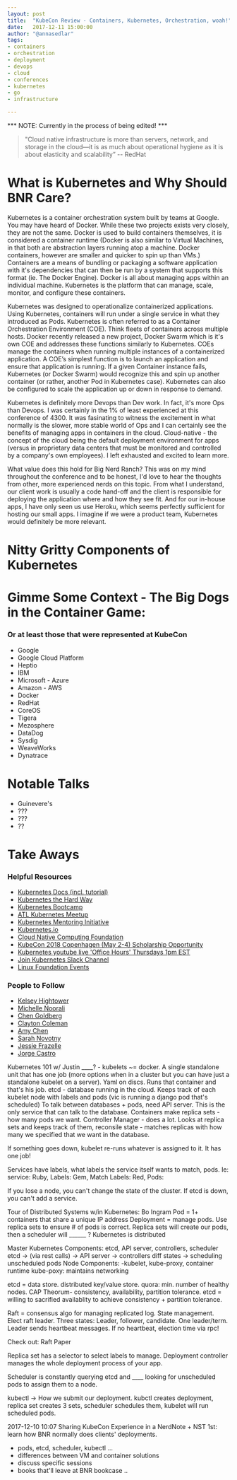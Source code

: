 ```yaml
---
layout: post
title:  "KubeCon Review - Containers, Kubernetes, Orchestration, woah!"
date:   2017-12-11 15:00:00
author: "@annasedlar"
tags:
- containers
- orchestration
- deployment
- devops
- cloud 
- conferences
- kubernetes
- go
- infrastructure

---
```

*** NOTE: Currently in the process of being edited! *** 

> "Cloud native infrastructure is more than servers, network, and storage in the cloud—it is as much about operational hygiene as it is about elasticity and scalability” 
-- RedHat

# What is Kubernetes and Why Should BNR Care? 
Kubernetes is a container orchestration system built by teams at Google. You may have heard of Docker. While these two projects exists very closely, they are not the same. Docker is used to build containers themselves, it is considered a container runtime (Docker is also similar to Virtual Machines, in that both are abstraction layers running atop a machine. Docker containers, however are smaller and quicker to spin up than VMs.) Containers are a means of bundling or packaging a software application with it's dependencies that can then be run by a system that supports this format (ie. The Docker Engine). Docker is all about managing apps within an individual machine. Kubernetes is the platform that can manage, scale, monitor, and configure these containers.

Kubernetes was designed to operationalize containerized applications. Using Kubernetes, containers will run under a single service in what they introduced as Pods. Kubernetes is often referred to as a Container Orchestration Environment (COE). Think fleets of containers across multiple hosts. Docker recently released a new project, Docker Swarm which is it's own COE and addresses these functions similarly to Kubernetes. COEs manage the containers when running multiple instances of a containerized application. A COE’s simplest function is to launch an application and ensure that application is running. If a given Container instance fails, Kubernetes (or Docker Swarm) would recognize this and spin up another container (or rather, another Pod in Kubernetes case). Kubernetes can also be configured to scale the application up or down in response to demand.

Kubernetes is definitely more Devops than Dev work. In fact, it's more Ops than Devops. I was certainly in the 1% of least experienced at this conference of 4300. It was fasinating to witness the excitement in what normally is the slower, more stable world of Ops and I can certainly see the benefits of managing apps in containers in the cloud. Cloud-native - the concept of the cloud being the default deployment environment for apps (versus in proprietary data centers that must be monitored and controlled by a company's own employees). I left exhausted and excited to learn more.

What value does this hold for Big Nerd Ranch? This was on my mind throughout the conference and to be honest, I'd love to hear the thoughts from other, more experienced nerds on this topic. From what I understand, our client work is usually a code hand-off and the client is responsible for deploying the application where and how they see fit. And for our in-house apps, I have only seen us use Heroku, which seems perfectly sufficient for hosting our small apps. I imagine if we were a product team, Kubernetes would definitely be more relevant. 

# Nitty Gritty Components of Kubernetes

# Gimme Some Context - The Big Dogs in the Container Game:
### Or at least those that were represented at KubeCon
* Google
* Google Cloud Platform
* Heptio
* IBM
* Microsoft - Azure
* Amazon - AWS
* Docker
* RedHat
* CoreOS
* Tigera
* Mezosphere
* DataDog
* Sysdig
* WeaveWorks
* Dynatrace


# Notable Talks
* Guinevere's
* ??? 
* ??? 
* ?? 

# Take Aways
### Helpful Resources
* [Kubernetes Docs (incl. tutorial)](https://kubernetes.io/docs/tutorials/kubernetes-basics/)
* [Kubernetes the Hard Way](https://github.com/kelseyhightower/kubernetes-the-hard-way)
* [Kubernetes Bootcamp](https://kubernetesbootcamp.github.io/kubernetes-bootcamp/)
* [ATL Kubernetes Meetup](https://www.meetup.com/Kubernetes-Atlanta-Meetup)
* [Kubernetes Mentoring Initiative](https://github.com/kubernetes/community/tree/master/mentoring)
* [Kubernetes.io](https://kubernetes.io/)
* [Cloud Native Computing Foundation](https://www.cncf.io/)
* [KubeCon 2018 Copenhagen (May 2-4) Scholarship Opportunity](http://events.linuxfoundation.org/events/kubecon-and-cloudnativecon-europe/attend/scholarship-opportunities) 
* [Kubernetes youtube live 'Office Hours' Thursdays 1pm EST](https://www.youtube.com/c/KubernetesCommunity/live)
* [Join Kubernetes Slack Channel](http://slack.k8s.io/)
* [Linux Foundation Events](https://events.linuxfoundation.org/events/kubecon-cloudnativecon-europe-2018/)

### People to Follow
* [Kelsey Hightower](https://twitter.com/kelseyhightower)
* [Michelle Noorali](https://twitter.com/michellenoorali)
* [Chen Goldberg](https://twitter.com/GoldbergChen)
* [Clayton Coleman](https://twitter.com/smarterclayton)
* [Amy Chen](https://twitter.com/TheAmyCode)
* [Sarah Novotny](https://twitter.com/sarahnovotny)
* [Jessie Frazelle](https://twitter.com/jessfraz)
* [Jorge Castro](https://twitter.com/castrojo)


Kubernetes 101 w/ Justin ____? - kubelets ~= docker. A single standalone unit that has one job (more options when in a cluster but you can have just a standalone kubelet on a server). Yaml on discs. Runs that container and that's his job.
etcd - database running in the cloud. Keeps track of each kubelet node with labels and pods (vic is running a django pod that's scheduled)
To talk between databases + pods, need API server. This is the only service that can talk to the database.
Containers make replica sets - how many pods we want.
Controller Manager - does a lot. Looks at replica sets and keeps track of them, reconsile state - matches replicas with how many we specified that we want in the database.

If something goes down, kubelet re-runs whatever is assigned to it. It has one job!

Services have labels, what labels the service itself wants to match, pods.
Ie: service: Ruby, Labels: Gem, Match Labels: Red, Pods:

If you lose a node, you can't change the state of the cluster. If etcd is down, you can't add a service.

Tour of Distributed Systems w/in Kubernetes: Bo Ingram
Pod = 1+ containers that share a unique IP address
Deployment = manage pods. Use replica sets to ensure # of pods is correct. Replica sets will create our pods, then a scheduler will ______ ?
Kubernetes is distributed

Master Kubernetes Components: etcd, API server, controllers, scheduler
etcd -> (via rest calls) -> API server -> controllers diff states -> scheduling unscheduled pods
Node Components: -kubelet, kube-proxy, container runtime
kube-poxy: maintains networking

etcd = data store. distributed key/value store. quora: min. number of healthy nodes.
CAP Theorum- consistency, availability, partition tolerance.
etcd = willing to sacrified availablity to achieve consistency + partition tolerance.

Raft = consensus algo for managing replicated log. State management. Elect raft leader. Three states: Leader, follower, candidate. One leader/term. Leader sends heartbeat messages. If no heartbeat, election time via rpc!

Check out: Raft Paper

Replica set has a selector to select labels to manage. Deployment controller manages the whole deployment process of your app.

Scheduler is constantly querying etcd and ____ looking for unscheduled pods to assign them to a node.

kubectl ->  How we submit our deployment. kubctl creates deployment, replica set creates 3 sets, scheduler schedules them, kubelet will run scheduled pods.

2017-12-10 10:07 Sharing KubeCon Experience in a NerdNote + NST
1st: learn how BNR normally does clients' deployments.

   - pods, etcd, scheduler, kubectl ...
   - differences between VM and container solutions
   - discuss specific sessions
   - books that'll leave at BNR bookcase ..

